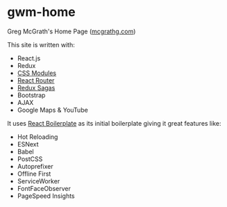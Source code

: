 # gwm-home
Greg McGrath's Home Page (<a href="mcgrathg.com">mcgrathg.com</a>)

This site is written with: 
<ul>
<li>React.js</li>
<li>Redux</li>
<li><a href="https://github.com/css-modules/css-modules">CSS Modules</a></li>
<li><a href="https://github.com/ReactTraining/react-router">React Router</a></li>
<li><a href="https://github.com/yelouafi/redux-saga">Redux Sagas</a></li>
<li>Bootstrap</li>
<li>AJAX</li>
<li>Google Maps &amp; YouTube</li>
</ul>

It uses <a href=https://github.com/mxstbr/react-boilerplate>React Boilerplate</a> as its initial boilerplate giving it great features like:
<ul>
<li>Hot Reloading</li>
<li>ESNext</li>
<li>Babel</li>
<li>PostCSS</li>
<li>Autoprefixer</li>
<li>Offline First</li>
<li>ServiceWorker</li>
<li>FontFaceObserver</li>
<li>PageSpeed Insights</li>
</ul>
